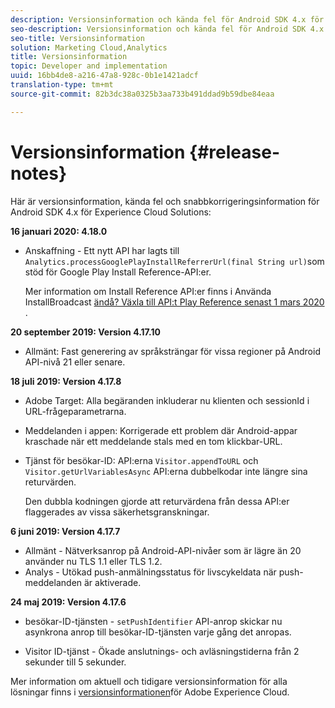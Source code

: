 ```yaml
---
description: Versionsinformation och kända fel för Android SDK 4.x för Experience Cloud Solutions.
seo-description: Versionsinformation och kända fel för Android SDK 4.x för Experience Cloud Solutions.
seo-title: Versionsinformation
solution: Marketing Cloud,Analytics
title: Versionsinformation
topic: Developer and implementation
uuid: 16bb4de8-a216-47a8-928c-0b1e1421adcf
translation-type: tm+mt
source-git-commit: 82b3dc38a0325b3aa733b491ddad9b59dbe84eaa

---
```



# Versionsinformation {#release-notes}

Här är versionsinformation, kända fel och snabbkorrigeringsinformation för Android SDK 4.x för Experience Cloud Solutions:

**16 januari 2020: 4.18.0**

* Anskaffning - Ett nytt API har lagts till `Analytics.processGooglePlayInstallReferrerUrl(final String url)`som stöd för Google Play Install Reference-API:er.

   Mer information om Install Reference API:er finns i Använda InstallBroadcast [ändå? Växla till API:t Play Reference senast 1 mars 2020](https://android-developers.googleblog.com/2019/11/still-using-installbroadcast-switch-to.html) .

**20 september 2019: Version 4.17.10**

* Allmänt: Fast generering av språksträngar för vissa regioner på Android API-nivå 21 eller senare.

**18 juli 2019: Version 4.17.8**

* Adobe Target: Alla begäranden inkluderar nu klienten och sessionId i URL-frågeparametrarna.
* Meddelanden i appen: Korrigerade ett problem där Android-appar kraschade när ett meddelande stals med en tom klickbar-URL.
* Tjänst för besökar-ID: API:erna `Visitor.appendToURL` och `Visitor.getUrlVariablesAsync` API:erna dubbelkodar inte längre sina returvärden.

   Den dubbla kodningen gjorde att returvärdena från dessa API:er flaggerades av vissa säkerhetsgranskningar.

**6 juni 2019: Version 4.17.7**

* Allmänt - Nätverksanrop på Android-API-nivåer som är lägre än 20 använder nu TLS 1.1 eller TLS 1.2.
* Analys - Utökad push-anmälningsstatus för livscykeldata när push-meddelanden är aktiverade.

**24 maj 2019: Version 4.17.6**

* besökar-ID-tjänsten -
   `setPushIdentifier` API-anrop skickar nu asynkrona anrop till besökar-ID-tjänsten varje gång det anropas.

* Visitor ID-tjänst - Ökade anslutnings- och avläsningstiderna från 2 sekunder till 5 sekunder.


Mer information om aktuell och tidigare versionsinformation för alla lösningar finns i [versionsinformationen](hhttps://docs.adobe.com/content/help/en/release-notes/experience-cloud/current.html)för Adobe Experience Cloud.
